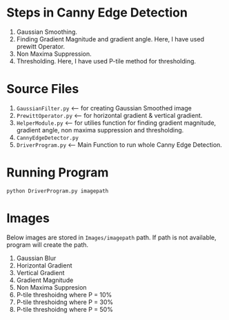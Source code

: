 # Steps in Canny Edge Detection  
1. Gaussian Smoothing.
2. Finding Gradient Magnitude and gradient angle. Here, I have used prewitt Operator.
3. Non Maxima Suppression.
4. Thresholding. Here, I have used P-tile method for thresholding.

# Source Files
1. ```GaussianFilter.py```  <-- for creating Gaussian Smoothed image
2. ```PrewittOperator.py``` <-- for horizontal gradient & vertical gradient.
3. ```HelperModule.py``` <-- for utilies function for finding gradient magnitude, gradient angle, non maxima suppression and thresholding.
4. ```CannyEdgeDetector.py```
5. ```DriverProgram.py``` <-- Main Function to run whole Canny Edge Detection.

# Running Program
```python DriverProgram.py imagepath```

# Images
Below images are stored in ```Images/imagepath``` path. If path is not available, program will create the path. 
1. Gaussian Blur
2. Horizontal Gradient
3. Vertical Gradient
4. Gradient Magnitude
5. Non Maxima Suppresion
6. P-tile threshoidng where P = 10%
7. P-tile threshoidng where P = 30%
8. P-tile threshoidng where P = 50%
